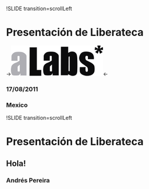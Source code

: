 !SLIDE transition=scrollLeft
# Presentación de Liberateca

->![logo-alabs](logo.png)<-
### 17/08/2011
### Mexico

!SLIDE transition=scrollLeft
# Presentación de Liberateca

## Hola!
### Andrés Pereira
